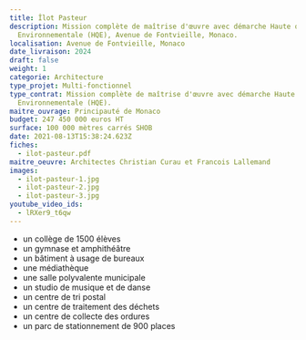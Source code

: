 ```yaml
---
title: Îlot Pasteur
description: Mission complète de maîtrise d'œuvre avec démarche Haute qualité
  Environnementale (HQE), Avenue de Fontvieille, Monaco.
localisation: Avenue de Fontvieille, Monaco
date_livraison: 2024
draft: false
weight: 1
categorie: Architecture
type_projet: Multi-fonctionnel
type_contrat: Mission complète de maîtrise d'œuvre avec démarche Haute qualité
  Environnementale (HQE).
maitre_ouvrage: Principauté de Monaco
budget: 247 450 000 euros HT
surface: 100 000 mètres carrés SHOB
date: 2021-08-13T15:38:24.623Z
fiches:
  - ilot-pasteur.pdf
maitre_oeuvre: Architectes Christian Curau et Francois Lallemand
images:
  - ilot-pasteur-1.jpg
  - ilot-pasteur-2.jpg
  - ilot-pasteur-3.jpg
youtube_video_ids:
  - lRXer9_t6qw
---
```

* un collège de 1500 élèves
* un gymnase et amphithéâtre
* un bâtiment à usage de bureaux
* une médiathèque
* une salle polyvalente municipale
* un studio de musique et de danse
* un centre de tri postal
* un centre de traitement des déchets
* un centre de collecte des ordures
* un parc de stationnement de 900 places
